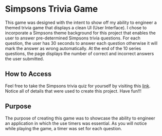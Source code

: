 # Simpsons Trivia Game

This game was designed with the intent to show off my ability to engineer a themed trivia game that displays a clean UI (User Interface). I chose to incorporate a Simpsons theme background for this project that enables the user to answer pre-determined Simpsons trivia questions. For each question, the user has 30 seconds to answer each question otherwise it will mark the answer as wrong automatically. At the end of the 10 series questions, the page displays the number of correct and incorrect answers the user submitted. 

## How to Access

Feel free to take the Simpsons trivia quiz for yourself by visiting this [link](https://kooldrmony.github.io/Simpsons-Trivia-Game/). Notice all of details that were used to create this project. Have fun!!!

## Purpose

The purpose of creating this game was to showcase the ability to engineer an application in which the use timers was essential. As you will notice while playing the game, a timer was set for each question.


